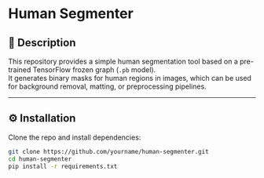 # Human Segmenter  

## 📌 Description  
This repository provides a simple human segmentation tool based on a pre-trained TensorFlow frozen graph (`.pb` model).  
It generates binary masks for human regions in images, which can be used for background removal, matting, or preprocessing pipelines.  

---

## ⚙️ Installation  
Clone the repo and install dependencies:  

```bash
git clone https://github.com/yourname/human-segmenter.git
cd human-segmenter
pip install -r requirements.txt


